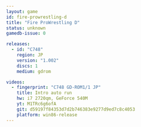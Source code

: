 ```yaml
---
layout: game
id: fire-prowrestling-d
title: "Fire ProWrestling D"
status: unknown
gamedb-issue: 0

releases:
  - id: "C748"
    region: JP
    version: "1.002"
    discs: 1
    medium: gdrom

videos:
  - fingerprint: "C748 GD-ROM1/1 JP"
    title: Intro auto run
    hw: i7 2720qm, GeForce 540M
    yt: M1TRc6g6ofA
    git: d59197f84353d7d2b746383e9277d9ed7c8c4053
    platform: win86-release
---
```


